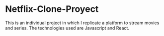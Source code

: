 # Netflix-Clone-Proyect

This is an individual project in which I replicate a platform to stream movies and series.
The technologies used are Javascript and React.
